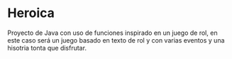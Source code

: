 # Heroica
Proyecto de Java con uso de funciones inspirado en un juego de rol, en este caso será un juego basado en texto de rol y con varias eventos y una hisotria tonta que disfrutar.
